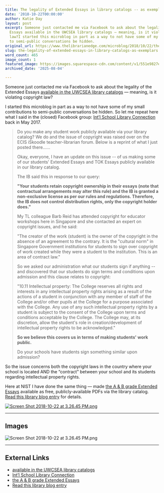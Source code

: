 ```yaml
---
title: The legality of Extended Essays in library catalogs -- as exemplars
date: '2018-10-22T00:00:00'
author: Katie Day
layout: post
excerpt: Someone just contacted me via Facebook to ask about the legality of the Extended
  Essays available in the UWCSEA library catalogs — meaning, is it violating copyright
  law?I started this microblog in part as a way to not have some of my small contributions
  to semi-public conversations be hidden.
original_url: https://www.thelibrarianedge.com/microblog/2018/10/22/the-legality-of-extended-essays-in-library-catalogs-as-exemplars
slug: the-legality-of-extended-essays-in-library-catalogs-as-exemplars
word_count: 465
image_count: 1
featured_image: https://images.squarespace-cdn.com/content/v1/551e9827e4b0a00742213303/1540196887098-2HL5G8N4MYJL7A0ACY91/Screen+Shot+2018-10-22+at+3.26.45+PM.png
archived_date: '2025-08-04'

---
```


Someone just contacted me via Facebook to ask about the legality of the Extended Essays [available in the UWCSEA library catalogs](http://ask.uwcsea.edu.sg/faq/150181) — meaning, is it violating copyright law?

I started this microblog in part as a way to not have some of my small contributions to semi-public conversations be hidden. So let me repeat here what I said in the \(closed\) Facebook group: [Int’l School Library Connection](https://www.facebook.com/groups/SLAsia/) back in May 2017.

> Do you make any student work publicly available via your library catalog? We do and the issue of copyright was raised over on the ECIS iSkoodle teacher-librarian forum. Below is a reprint of what I just posted there......
>
> Okay, everyone, I have an update on this issue -- of us making some of our students' Extended Essays and TOK Essays publicly available in our library catalog.
>
> The IB said this in response to our query:
>
> **"Your students retain copyright ownership in their essays \(note that contractual arrangements may alter this rule\) and the IB is granted a non-exclusive license as per our rules and regulations. Therefore, the IB does not control distribution rights, only the copyright holder does."**
>
> My TL colleague Barb Reid has attended copyright for educator workshops here in Singapore and she contacted an expert on copyright issues, and he said:
>
> "The creator of the work \(student\) is the owner of the copyright in the absence of an agreement to the contrary. It is the "cultural norm" in Singapore Government institutions for students to sign over copyright of work created while they were a student to the institution. This is an area of contract law."
>
> So we asked our administration what our students sign if anything -- and discovered that our students do sign terms and conditions upon admission and this clause relates to copyright:
>
> "10.11 Intellectual property: The College reserves all rights and interests in any intellectual property rights arising as a result of the actions of a student in conjunction with any member of staff of the College and/or other pupils at the College for a purpose associated with the College. Any use of any such intellectual property rights by a student is subject to the consent of the College upon terms and conditions acceptable by the College. The College may, at its discretion, allow the student's role in creation/development of intellectual property rights to be acknowledged."
>
> **So we believe this covers us in terms of making students' work public.**
>
> Do your schools have students sign something similar upon admission?

So the issue concerns both the copyright laws in the country where your school is located AND the “contract” between your school and its students regarding intellectual property rights.

Here at NIST I have done the same thing — made [the A & B grade Extended Essays](https://nist.follettdestiny.com/cataloging/servlet/handlebasicsearchform.do?keywordText=pdf+extended+essays&siteTypeID=-2&searchType=keyword&siteID=&includeLibrary=true&includeMedia=false&mediaSiteID=&doNotSaveSearchHistory=false&context=saas18_8501549&site=201) available as free, publicly-available PDFs via the library catalog. [Read this library blog entry](https://library.nist.ac.th/how-can-i-read-extended-essays-of-previous-students/) for details.

[ ![Screen Shot 2018-10-22 at 3.26.45 PM.png](https://images.squarespace-cdn.com/content/v1/551e9827e4b0a00742213303/1540196887098-2HL5G8N4MYJL7A0ACY91/Screen+Shot+2018-10-22+at+3.26.45+PM.png) ](https://nist.follettdestiny.com/cataloging/servlet/handlebasicsearchform.do?keywordText=pdf+extended+essays&siteTypeID=-2&searchType=keyword&siteID=&includeLibrary=true&includeMedia=false&mediaSiteID=&doNotSaveSearchHistory=false&context=saas18_8501549&site=201)

---

## Images

![Screen Shot 2018-10-22 at 3.26.45 PM.png](https://images.squarespace-cdn.com/content/v1/551e9827e4b0a00742213303/1540196887098-2HL5G8N4MYJL7A0ACY91/Screen+Shot+2018-10-22+at+3.26.45+PM.png)



---

## External Links

- [available in the UWCSEA library catalogs](http://ask.uwcsea.edu.sg/faq/150181)
- [Int’l School Library Connection](https://www.facebook.com/groups/SLAsia/)
- [the A & B grade Extended Essays](https://nist.follettdestiny.com/cataloging/servlet/handlebasicsearchform.do?keywordText=pdf+extended+essays&siteTypeID=-2&searchType=keyword&siteID=&includeLibrary=true&includeMedia=false&mediaSiteID=&doNotSaveSearchHistory=false&context=saas18_8501549&site=201)
- [Read this library blog entry](https://library.nist.ac.th/how-can-i-read-extended-essays-of-previous-students/)
